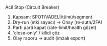 Acil Stop (Circuit Breaker)
1) Kapsam: SPOT/VADELİ/tümü/segment
2) Dry-run (etki sayacı) -> Onay (re-auth/2FA)
3) Parti parti kapat (rate-limit/health gözet)
4) 'close-only' / kilidi çöz
5) Olay raporu -> audit (imzalı export)
